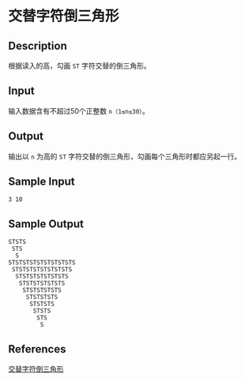 # 交替字符倒三角形

## Description

根据读入的高，勾画 `ST` 字符交替的倒三角形。

## Input

输入数据含有不超过50个正整数 `n（1≤n≤30）`。

## Output

输出以 `n` 为高的 `ST` 字符交替的倒三角形，勾画每个三角形时都应另起一行。

## Sample Input

```
3 10
```

## Sample Output

```
STSTS
 STS
  S
STSTSTSTSTSTSTSTSTS
 STSTSTSTSTSTSTSTS
  STSTSTSTSTSTSTS
   STSTSTSTSTSTS
    STSTSTSTSTS
     STSTSTSTS
      STSTSTS
       STSTS
        STS
         S
```

## References

[交替字符倒三角形](http://cpp.zjut.edu.cn/ShowProblem.aspx?ShowID=1171)

